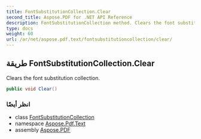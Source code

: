 ```yaml
---
title: FontSubstitutionCollection.Clear
second_title: Aspose.PDF for .NET API Reference
description: FontSubstitutionCollection method. Clears the font substitution collection
type: docs
weight: 60
url: /ar/net/aspose.pdf.text/fontsubstitutioncollection/clear/
---
```

## طريقة FontSubstitutionCollection.Clear

Clears the font substitution collection.

```csharp
public void Clear()
```

### انظر أيضًا

* class [FontSubstitutionCollection](../)
* namespace [Aspose.Pdf.Text](../../../aspose.pdf.text/)
* assembly [Aspose.PDF](../../../)